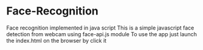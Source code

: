 # Face-Recognition

Face recognition implemented in java script
This is a simple javascript face detection from webcam using face-api.js module
To use the app just launch the index.html on the browser by click it
